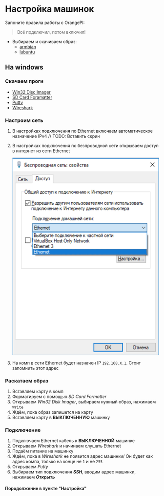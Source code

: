 # Настройка машинок

Запоните правила работы с OrangePI:
>Всё подключил, потом включил!

- Выбираем и скачиваем образ:
	- [armbian](https://www.armbian.com/orange-pi-zero/)
	- [lubuntu](http://www.orangepi.org/downloadresources/orangepizero/2017-05-11/orangepizero_7f7ec2c4c22d7bd4d0d5fab.html)

## На windows

### Скачаем проги

- [Win32 Disc Imager](https://sourceforge.net/projects/win32diskimager/)
- [SD Card Foramatter](https://www.sdcard.org/downloads/formatter/)
- [Putty](https://www.chiark.greenend.org.uk/~sgtatham/putty/latest.html)
- [Wireshark](https://www.wireshark.org/download.html)

### Настроим сеть

1. В настройках подключения по Ethernet включаем автоматическое назначение IPv4 // TODO: Вставить скрин
2. В настройках подключения по безпроводной сети открываем доступ в интернет из сети Ethernet 

	![Настройка доступа в интернет](./images/Доступ_в_интернет.png)

3. На комп в сети Ethernet будет назначен IP `192.168.X.1`. Стоит запомнить этот адрес

### Раскатаем образ

1. Вставляем карту в комп
2. Форматируем с помощью _SD Card Formatter_
3. Открываем _Win32 Disk Imager_, выбираем нужный образ, нажимаем `Write`
4. Ждём, пока образ запишется на карту
5. Вставляем карту в **ВЫКЛЮЧЕННУЮ** машинку

### Подключение

1. Подключаем Ethernet кабель к **ВЫКЛЮЧЕННОЙ** машинке
2. Открываем _Wireshark_ и начинаем слушать Ethernet
3. Подаём питание на машинку
4. Ждём, пока в _Wireshark_ не появится адрес машинки/ Он будет как адрес компа, только на конце не `1` и не `255`
5. Открываем _Putty_
6. Выбираем тип подключения ***SSH***, вводим адрес машинки, нажимаем ***Открыть***

#### Породолжение в пункте "Настройка"